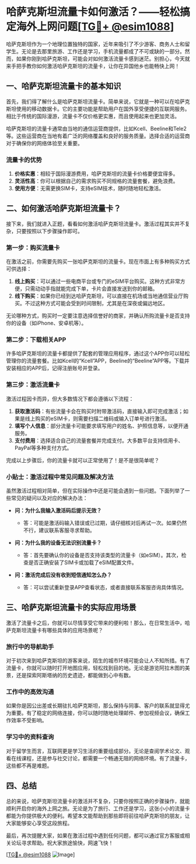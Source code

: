 # 哈萨克斯坦流量卡如何激活？——轻松搞定海外上网问题[[TG💪+ @esim1088](https://t.me/s/esim1088)]

哈萨克斯坦作为一个地理位置独特的国家，近年来吸引了不少游客、商务人士和留学生。无论是去那里旅游、工作还是学习，手机流量都成了不可或缺的一部分。然而，如果你刚到哈萨克斯坦，可能会对如何激活流量卡感到迷茫。别担心，今天就来手把手教你如何激活哈萨克斯坦的流量卡，让你在异国他乡也能畅快上网！

## 一、哈萨克斯坦流量卡的基本知识

首先，我们得了解什么是哈萨克斯坦流量卡。简单来说，它就是一种可以在哈萨克斯坦使用的移动数据卡。它的主要功能是帮助用户在国外享受便捷的互联网服务。相比于传统的国际漫游，流量卡不仅价格更实惠，而且使用起来也更加灵活。

哈萨克斯坦的流量卡通常由当地的通信运营商提供，比如Kcell、Beeline和Tele2等。这些运营商在当地有着广泛的网络覆盖和良好的服务质量。选择合适的运营商对于确保你的网络体验至关重要。

### 流量卡的优势

1. **价格实惠**：相较于国际漫游费用，哈萨克斯坦的流量卡价格要便宜得多。
2. **灵活性高**：你可以根据自己的需求购买不同规格的流量套餐，避免浪费。
3. **使用方便**：无需更换SIM卡，支持eSIM技术，随时随地轻松激活。

## 二、如何激活哈萨克斯坦流量卡？

接下来，我们就进入正题，看看如何激活哈萨克斯坦流量卡。激活过程其实并不复杂，只要按照以下步骤操作即可。

### 第一步：购买流量卡

在激活之前，你需要先购买一张哈萨克斯坦的流量卡。现在市面上有多种购买方式可供选择：

1. **线上购买**：可以通过一些电商平台或专门的eSIM平台购买。这种方式非常方便，只需动动手指就能完成下单，卡片会直接发送到你的邮箱。
2. **线下购买**：如果你已经到达哈萨克斯坦，可以直接在机场或当地通信营业厅购买。不过这种方式可能会受到时间限制，尤其是在深夜或偏远地区。

无论哪种方式，购买时一定要注意选择信誉好的商家，并确认所购流量卡是否支持你的设备（如iPhone、安卓机等）。

### 第二步：下载相关APP

许多哈萨克斯坦的流量卡都提供了配套的管理应用程序，通过这个APP你可以轻松管理你的流量套餐。比如Kcell的“Kcell”APP，Beeline的“Beeline”APP等。下载并安装相应的APP后，记得注册账号并登录。

### 第三步：激活流量卡

激活过程因卡而异，但大多数情况下都会遵循以下流程：

1. **获取激活码**：有些流量卡会在购买时附带激活码，直接输入即可完成激活；如果是线上购买的eSIM卡，则需要扫描二维码或输入订单号进行激活。
2. **填写个人信息**：部分流量卡可能要求填写用户的姓名、护照信息等，以便开通服务。
3. **支付费用**：选择适合自己的流量套餐并完成支付。大多数平台支持信用卡、PayPal等多种支付方式。

完成以上步骤后，你的流量卡就可以正常使用了！是不是很简单呢？

### 小贴士：激活过程中常见问题及解决方法

虽然激活过程相对简单，但在实际操作中还是可能会遇到一些问题。下面列举了一些常见的疑问以及对应的解决办法：

- **问：为什么我输入激活码后提示无效？**
  - 答：可能是激活码输入错误或已过期，请仔细核对后再试一次。如果仍然不行，建议联系客服寻求帮助。
  
- **问：为什么我的设备无法识别流量卡？**
  - 答：首先要确认你的设备是否支持该类型的流量卡（如eSIM）。其次，检查是否正确安装了SIM卡或加载了eSIM配置文件。
  
- **问：激活完成后没有收到短信通知怎么办？**
  - 答：可以尝试重新登录APP查看状态，或者直接联系客服咨询具体情况。

## 三、哈萨克斯坦流量卡的实际应用场景

激活了流量卡之后，你就可以尽情享受它带来的便利啦！那么，在日常生活中，哈萨克斯坦流量卡有哪些具体的应用场景呢？

### 旅行中的导航助手

对于初次来到哈萨克斯坦的游客来说，陌生的城市环境可能会让人不知所措。有了流量卡，你就可以随时打开地图应用，轻松找到目的地。无论是游览阿拉木图的美景，还是探索阿斯塔纳的历史遗迹，都能做到心中有数。

### 工作中的高效沟通

如果你是因公出差或长期驻扎哈萨克斯坦，那么保持与同事、客户的联系就显得尤为重要。有了稳定的网络连接，你可以随时随地处理邮件、参加视频会议，确保工作效率不受影响。

### 学习中的资料查询

对于留学生而言，互联网更是学习生活的重要组成部分。无论是查阅学术论文、观看在线课程，还是参与社交讨论，都需要一个畅通无阻的网络环境。有了流量卡，这些都不再是难题。

## 四、总结

总的来说，哈萨克斯坦流量卡的激活并不复杂，只要你按照正确的步骤操作，就能顺利开启你的海外上网之旅。无论是为了旅行、工作还是学习，这张小小的流量卡都能为你提供极大的便利。希望本文能帮助到那些即将前往哈萨克斯坦的朋友，让大家能够安心享受这段旅程。

最后，再次提醒大家，如果在激活过程中遇到任何问题，都可以通过官方客服或相关论坛寻求帮助。祝大家旅途愉快，网速飞快！

[[TG💪+ @esim1088](https://t.me/s/esim1088) ![Image](https://i.postimg.cc/4NQfJmqS/Snipaste-2025-05-13-00-14-12.png)]